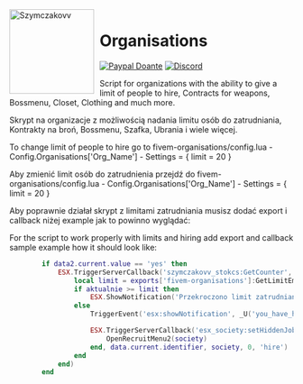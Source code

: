 <img width="150" height="150" align="left" style="float: left; margin: 0 10px 0 0;" alt="Szymczakovv" src="https://i.imgur.com/42AnCgD.jpg">  

# Organisations
[![Paypal Doante](https://img.shields.io/badge/paypal-donate-blue.svg)](https://www.paypal.me/oplatyprimerp)
[![Discord](https://discordapp.com/api/guilds/690686401469087756/embed.png)](https://discord.gg/wrSqK6k) <p></p>
<p></p>
Script for organizations with the ability to give a limit of people to hire, Contracts for weapons, Bossmenu, Closet, Clothing and much more.
<p></p>
Skrypt na organizacje z możliwością nadania limitu osób do zatrudniania, Kontrakty na broń, Bossmenu, Szafka, Ubrania i wiele więcej.
<p></p>
To change limit of people to hire go to fivem-organisations/config.lua - Config.Organisations['Org_Name'] - Settings = { limit = 20 }
<p></p>
Aby zmienić limit osób do zatrudnienia przejdź do fivem-organisations/config.lua - Config.Organisations['Org_Name'] - Settings = { limit = 20 }

<p> </p>
Aby poprawnie działał skrypt z limitami zatrudniania musisz dodać export i callback niżej example jak to powinno wyglądać:
<p></p>
For the script to work properly with limits and hiring add export and callback sample example how it should look like:
<p></p>



```lua
        if data2.current.value == 'yes' then
			ESX.TriggerServerCallback('szymczakovv_stokcs:GetCounter', function(aktualnie)
				local limit = exports['fivem-organisations']:GetLimitEmployee()
				if aktualnie >= limit then
					ESX.ShowNotification('Przekroczono limit zatrudniania osób. ['..aktualnie..'/'..limit..']')
				else
					TriggerEvent('esx:showNotification', _U('you_have_hired', data.current.name))

					ESX.TriggerServerCallback('esx_society:setHiddenJob', function()
						OpenRecruitMenu2(society)
					end, data.current.identifier, society, 0, 'hire')
				end
			end)
        end
```
